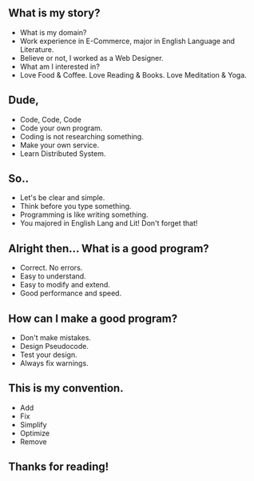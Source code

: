 ## What is my story?
- What is my domain?
- Work experience in E-Commerce, major in English Language and Literature.
- Believe or not, I worked as a Web Designer.
- What am I interested in?
- Love Food & Coffee. Love Reading & Books. Love Meditation & Yoga.


## Dude,

- Code, Code, Code
- Code your own program.
- Coding is not researching something.
- Make your own service.
- Learn Distributed System.

## So.. 

- Let's be clear and simple.
- Think before you type something.
- Programming is like writing something.
- You majored in English Lang and Lit! Don't forget that!

## Alright then... What is a good program?

- Correct. No errors.
- Easy to understand.
- Easy to modify and extend.
- Good performance and speed.

## How can I make a good program?

- Don't make mistakes.
- Design Pseudocode.
- Test your design.
- Always fix warnings.

## This is my convention.

- Add
- Fix
- Simplify
- Optimize
- Remove

## Thanks for reading!
